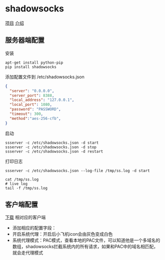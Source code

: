 # shadowsocks

[项目](https://github.com/shadowsocks/shadowsocks/wiki)
[介绍](http://www.barretlee.com/blog/2016/08/03/shadowsocks/)

## 服务器端配置

安装
```
apt-get install python-pip
pip install shadowsocks
```

添加配置文件到 /etc/shadowsocks.json
```json
{
  "server": "0.0.0.0",
  "server_port": 8388,  
  "local_address": "127.0.0.1",  
  "local_port": 1080,  
  "password": "PASSWORD",
  "timeout": 300,  
  "method":"aes-256-cfb",  
}
```

启动
```
ssserver -c /etc/shadowsocks.json -d start
ssserver -c /etc/shadowsocks.json -d stop
ssserver -c /etc/shadowsocks.json -d restart
```

打印日志
```
ssserver -c /etc/shadowsocks.json --log-file /tmp/ss.log -d start

cat /tmp/ss.log
# live log
tail -f /tmp/ss.log
```

## 客户端配置
[下载](https://github.com/shadowsocks/shadowsocks/wiki) 相对应的客户端
- 添加相应的配置字段：
- 开启系统代理：开启后小飞机icon会由灰色变成白色
- 系统代理模式：PAC模式，查看本地的PAC文件，可以知道他是一个多域名的数组，shadowsocks拦截系统内的所有请求，如果和PAC中的域名相匹配，就会走代理模式
